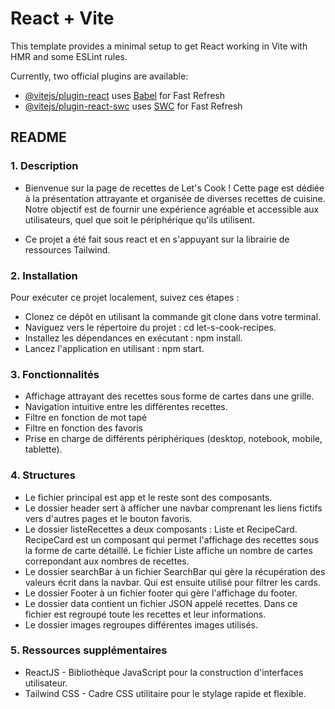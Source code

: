 # React + Vite

This template provides a minimal setup to get React working in Vite with HMR and some ESLint rules.

Currently, two official plugins are available:

- [@vitejs/plugin-react](https://github.com/vitejs/vite-plugin-react/blob/main/packages/plugin-react/README.md) uses [Babel](https://babeljs.io/) for Fast Refresh
- [@vitejs/plugin-react-swc](https://github.com/vitejs/vite-plugin-react-swc) uses [SWC](https://swc.rs/) for Fast Refresh

## README



### 1\. Description

- Bienvenue sur la page de recettes de Let's Cook ! Cette page est dédiée à la présentation attrayante et organisée de diverses recettes de cuisine. Notre objectif est de fournir une expérience agréable et accessible aux utilisateurs, quel que soit le périphérique qu'ils utilisent.

- Ce projet a été fait sous react et en s'appuyant sur la librairie de ressources Tailwind.

### 2\. Installation 

Pour exécuter ce projet localement, suivez ces étapes :

- Clonez ce dépôt en utilisant la commande git clone dans votre terminal.
- Naviguez vers le répertoire du projet : cd let-s-cook-recipes.
- Installez les dépendances en exécutant : npm install.
- Lancez l'application en utilisant : npm start.


### 3\. Fonctionnalités

- Affichage attrayant des recettes sous forme de cartes dans une grille.
- Navigation intuitive entre les différentes recettes.
- Filtre en fonction  de mot tapé 
- Filtre en fonction des favoris
- Prise en charge de différents périphériques (desktop, notebook, mobile, tablette).

### 4\. Structures

- Le fichier principal est app et le reste sont des composants.
- Le dossier header sert à afficher une navbar comprenant les liens fictifs vers d'autres pages et le bouton favoris.
- Le dossier listeRecettes a deux composants : Liste et RecipeCard. RecipeCard est un composant qui permet l'affichage des recettes sous la forme de carte détaillé. Le fichier Liste affiche un nombre de cartes correpondant aux nombres de recettes.
- Le dossier searchBar à un fichier SearchBar qui gère la récupération des valeurs écrit dans la navbar. Qui est ensuite utilisé pour filtrer les cards.
- Le dossier Footer à un fichier footer qui gère l'affichage du footer.
- Le dossier data contient un fichier JSON appelé recettes. Dans ce fichier est regroupé toute les recettes et leur informations.
- Le dossier images regroupes différentes images utilisés.



### 5\. Ressources supplémentaires 

- ReactJS - Bibliothèque JavaScript pour la construction d'interfaces utilisateur.
- Tailwind CSS - Cadre CSS utilitaire pour le stylage rapide et flexible.